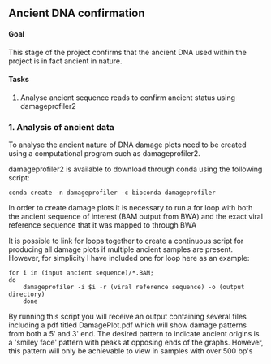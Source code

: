 ## Ancient DNA confirmation
#### Goal
This stage of the project confirms that the ancient DNA used within the project is in fact ancient in nature. 

#### Tasks
1. Analyse ancient sequence reads to confirm ancient status 
using damageprofiler2

### 1.  Analysis of ancient data
To analyse the ancient nature of DNA damage plots need to be created using a computational program such as damageprofiler2.

damageprofiler2 is available to download through conda using the following script:

    conda create -n damageprofiler -c bioconda damageprofiler

In order to create damage plots it is necessary to run a for loop with both the ancient sequence of interest (BAM output from BWA) and the exact viral reference sequence that it was mapped to through BWA

It is possible to link for loops together to create a continuous script for producing all damage plots if multiple ancient samples are present. However, for simplicity I have included one for loop here as an example:

    for i in (input ancient sequence)/*.BAM;
    do
	    damageprofiler -i $i -r (viral reference sequence) -o (output directory)
	    done 

By running this script you will receive an output containing several files including a pdf titled DamagePlot.pdf which will show damage patterns from both a 5' and 3' end. The desired pattern to indicate ancient origins is a 'smiley face' pattern with peaks at opposing ends of the graphs. However, this pattern will only be achievable to view in samples with over 500 bp's

